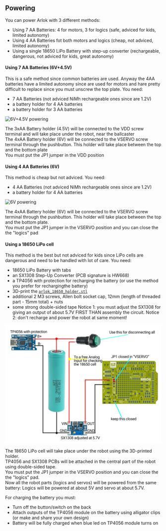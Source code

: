 ## Powering

You can power Arlok with 3 different methods:
- Using 7 AA Batteries: 4 for motors, 3 for logics (safe, adviced for kids, limited autonomy)
- Using 4 AA Batteries fot both motors and logics (cheap, not adviced, limited autonomy)
- Using a single 18650 LiPo Battery with step-up converter (rechargeable, dangerous, not adviced for kids, great autonomy)

#### Using 7 AA Batteries (6V+4.5V)
This is a safe method since common batteries are used. Anyway the 4AA batteries have a limited autonomy since are used for motors and hare pretty difficult to replace since you must unscrew the top plate.
You need:
- 7 AA Batteries (not adviced NiMh rechargeable ones since are 1.2V)
- a battery holder for 4 AA batteries
- a battery holder for 3 AA batteries

![6V+4.5V powering](../media/instructions/powering/AA_6V%2B4v5.png)

The 3xAA Battery holder (4.5V) will be connected to the VDD screw terminal and will take place under the robot, near the ballcaster  
The 4xAA Battery holder (6V) will be connected to the VSERVO screw terminal through the pushbutton. This holder will take place between the top and the bottom plate  
You must put the JP1 jumper in the VDD position

#### Using 4 AA Batteries (6V)
This method is cheap but not adviced.
You need:
- 4 AA Batteries (not adviced NiMh rechargeable ones since are 1.2V)
- a battery holder for 4 AA batteries

![6V powering](../media/instructions/powering/AA_6V.png)  

The 4xAA Battery holder (6V) will be connected to the VSERVO screw terminal through the pushbutton. This holder will take place between the top and the bottom plate.  
You must put the JP1 jumper in the VSERVO position and you can close the the "logics" pad

#### Using a 18650 LiPo cell
This method is the best but not adviced for kids since LiPo cells are dangerous and need to be handled with lot of care.
You need:
- 18650 LiPo Battery with tabs
- an SX1308 Step-Up Converter (PCB signature is HW668)
- a TP4056 with protection for recharging the battery (or use the method you prefer for rechargingthe battery)
- 3D-print the [`arlok_18650_holder.stl`](../cad/stl/arlok_18650_holder.stl)
- additional 2 M3 screws, Allen bolt socket cap, 12mm (length of threaded part - 15mm total) + nuts
- some strong double-sided tape 
Notice 1: you must adjust the SX1308 for giving an output of about 5.7V FIRST THAN assembly the circuit.
Notice 2: don't recharge and power the robot at same moment!

![18650 powering](../media/instructions/powering/18650.png)

The 18650 LiPo cell will take place under the robot using the 3D-printed holder.  
TP4056 and SX1308 PCBs will be attached in the central part of the robot using double-sided tape.  
You must put the JP1 jumper in the VSERVO position and you can close the the "logics" pad.  
Now all the robot parts (logics and servos) will be powered from the same battery: Logics will be powered at about 5V and servo at about 5.7V.

For charging the battery you must:
- Turn off the button/switch on the back
- Attach outputs of the TP4056 module on the battery using alligator clips (or make and share your own design)
- Battery will be fully charged when blue led on TP4056 module turns on 
